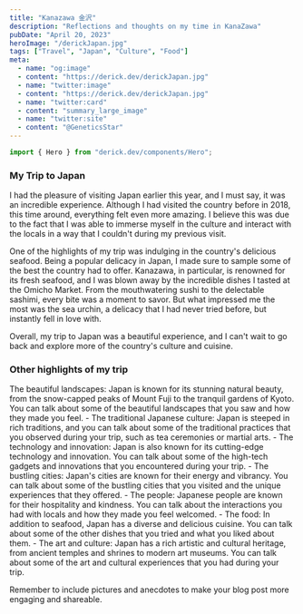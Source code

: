 ```yaml
---
title: "Kanazawa 金沢"
description: "Reflections and thoughts on my time in KanaZawa"
pubDate: "April 20, 2023"
heroImage: "/derickJapan.jpg"
tags: ["Travel", "Japan", "Culture", "Food"]
meta:
  - name: "og:image"
  - content: "https://derick.dev/derickJapan.jpg"
  - name: "twitter:image"
  - content: "https://derick.dev/derickJapan.jpg"
  - name: "twitter:card"
  - content: "summary_large_image"
  - name: "twitter:site"
  - content: "@GeneticsStar"
---
```


```ts
import { Hero } from "derick.dev/components/Hero";
```

<h3 
    class='text-white'
>
My Trip to Japan
</h3>

I had the pleasure of visiting Japan earlier this year, and I must say, it was an incredible experience. Although I had visited the country before in 2018, this time around, everything felt even more amazing. I believe this was due to the fact that I was able to immerse myself in the culture and interact with the locals in a way that I couldn't during my previous visit.

One of the highlights of my trip was indulging in the country's delicious seafood. Being a popular delicacy in Japan, I made sure to sample some of the best the country had to offer. Kanazawa, in particular, is renowned for its fresh seafood, and I was blown away by the incredible dishes I tasted at the Omicho Market. From the mouthwatering sushi to the delectable sashimi, every bite was a moment to savor. But what impressed me the most was the sea urchin, a delicacy that I had never tried before, but instantly fell in love with.

Overall, my trip to Japan was a beautiful experience, and I can't wait to go back and explore more of the country's culture and cuisine.

<h3 
    class='text-white'
>
Other highlights of my trip
</h3>

<p
    class='dark:text-slate-50'
>
The beautiful landscapes: Japan is known for its stunning natural beauty, from the snow-capped peaks of Mount Fuji to the tranquil gardens of Kyoto. You can talk about some of the beautiful landscapes that you saw and how they made you feel.
- The traditional Japanese culture: Japan is steeped in rich traditions, and you can talk about some of the traditional practices that you observed during your trip, such as tea ceremonies or martial arts.
- The technology and innovation: Japan is also known for its cutting-edge technology and innovation. You can talk about some of the high-tech gadgets and innovations that you encountered during your trip.
- The bustling cities: Japan's cities are known for their energy and vibrancy. You can talk about some of the bustling cities that you visited and the unique experiences that they offered.
- The people: Japanese people are known for their hospitality and kindness. You can talk about the interactions you had with locals and how they made you feel welcomed.
- The food: In addition to seafood, Japan has a diverse and delicious cuisine. You can talk about some of the other dishes that you tried and what you liked about them.
- The art and culture: Japan has a rich artistic and cultural heritage, from ancient temples and shrines to modern art museums. You can talk about some of the art and cultural experiences that you had during your trip.

Remember to include pictures and anecdotes to make your blog post more engaging and shareable.

</p>
